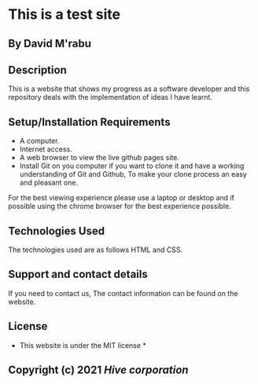 # This is a test site

## By **David M'rabu**

## Description

This is a website that shows my progress as a software developer and this repository deals with the implementation of ideas I have learnt.  

## Setup/Installation Requirements

* A computer.
* Internet access.
* A web browser to view the live github pages site.
* Install Git on you computer if you want to clone it and have a working understanding of Git and Github, To make your clone process an easy and pleasant one.

For the best viewing experience please use a laptop or desktop and if possible using the chrome browser for the best experience possible.

## Technologies Used

The technologies used are as follows HTML and CSS.

## Support and contact details

If you need to contact us, The contact information can be found on the website.

## License

* This website is under the MIT license *

## Copyright (c) 2021 *Hive corporation*
